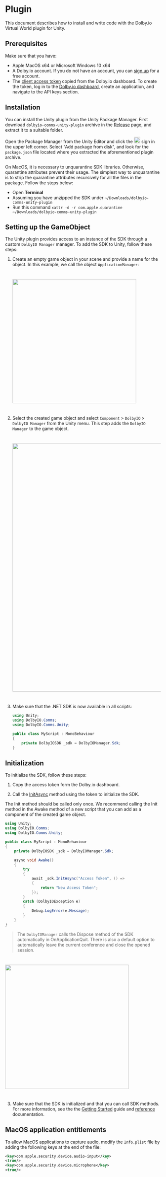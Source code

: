 # Plugin
This document describes how to install and write code with the Dolby.io Virtual World plugin for Unity.

## Prerequisites

Make sure that you have:

- Apple MacOS x64 or Microsoft Windows 10 x64
- A Dolby.io account. If you do not have an account, you can [sign up](https://dolby.io/signup) for a free account.
- The [client access token](https://docs.dolby.io/communications-apis/docs/overview-developer-tools#client-access-token) copied from the Dolby.io dashboard. To create the token, log in to the [Dolby.io dashboard](https://dashboard.dolby.io/), create an application, and navigate to the API keys section.

## Installation

You can install the Unity plugin from the Unity Package Manager. First download `dolbyio-comms-unity-plugin` archive in the [Release](https://github.com/DolbyIO/comms-sdk-dotnet/releases) page, and extract it to a suitable folder.

Open the Package Manager from the Unity Editor and click the <img src="~/images/plus_sign.png" height="20px"/> sign in the upper left corner. Select "Add package from disk", and look for the `package.json` file located where you extracted the aforementioned plugin archive.

On MacOS, it is necessary to unquarantine SDK libraries. Otherwise, quarantine attributes prevent their usage. The simplest way to unquarantine is to strip the quarantine attributes recursively for all the files in the package. Follow the steps below:

- Open **Terminal**
- Assuming you have unzipped the SDK under `~/Downloads/dolbyio-comms-unity-plugin`
- Run this command `xattr -d -r com.apple.quarantine ~/Downloads/dolbyio-comms-unity-plugin`

## Setting up the GameObject
The Unity plugin provides access to an instance of the SDK through a custom `DolbyIO Manager` manager. To add the SDK to Unity, follow these steps:

1. Create an empty game object in your scene and provide a name for the object. In this example, we call the object `ApplicationManager`:
    <div style="text-align:left">
        <img style="padding:25px 0" src="~/images/unity_1.png" width="400px">
    </div>

2. Select the created game object and select `Component` > `DolbyIO` > `DolbyIO Manager` from the Unity menu. This step adds the `DolbyIO Manager` to the game object.
    <div style="text-align:left">
        <img style="padding:25px 0" src="~/images/unity_2.png" width="800px">
    </div>

3. Make sure that the .NET SDK is now available in all scripts:
    ```cs
    using Unity;
    using DolbyIO.Comms;
    using DolbyIO.Comms.Unity;

    public class MyScript : MonoBehaviour
    {
        private DolbyIOSDK _sdk = DolbyIOManager.Sdk;
    }
    ```

## Initialization

To initialize the SDK, follow these steps:

1. Copy the access token form the Dolby.io dashboard. 

2. Call the [InitAsync](xref:DolbyIO.Comms.DolbyIOSDK#DolbyIO_Comms_DolbyIOSDK_InitAsync_System_String_DolbyIO_Comms_RefreshTokenCallBack_) method using the token to initialize the SDK.

The Init method should be called only once. We recommend calling the Init method in the Awake method of a new script that you can add as a component of the created game object.

```cs
using Unity;
using DolbyIO.Comms;
using DolbyIO.Comms.Unity;

public class MyScript : MonoBehaviour
{
    private DolbyIOSDK _sdk = DolbyIOManager.Sdk;

    async void Awake()
    {
        try
        {
            await _sdk.InitAsync("Access Token", () => 
            {
                return "New Access Token";
            });
        }
        catch (DolbyIOException e)
        {
            Debug.LogError(e.Message);
        }
    }
}
```

> The `DolbyIOManager` calls the Dispose method of the SDK automatically in OnApplicationQuit. There is also a default option to automatically leave the current conference and close the opened session.

<div style="text-align:left">
    <img style="padding:25px 0" src="~/images/unity_3.png" width="400px">
</div>

3. Make sure that the SDK is initialized and that you can call SDK methods. For more information, see the the [Getting Started](../sdk/started.md) guide and [reference](/documentation/api/DolbyIO.Comms.Services.html) documentation.

## MacOS application entitlements

To allow MacOS applications to capture audio, modify the `Info.plist` file by adding the following keys at the end of the file:

```xml
<key>com.apple.security.device.audio-input</key>
<true/>
<key>com.apple.security.device.microphone</key>
<true/>
```
